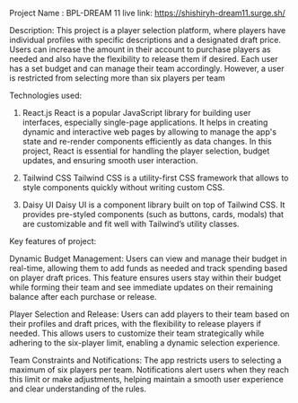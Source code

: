 Project Name : BPL-DREAM 11
live link: https://shishiryh-dream11.surge.sh/

Description: This project is a player selection platform, where players have individual profiles with specific descriptions and a designated draft price. Users can increase the amount in their account to purchase players as needed and also have the flexibility to release them if desired. Each user has a set budget and can manage their team accordingly. However, a user is restricted from selecting more than six players per team

Technologies used:
1. React.js
React is a popular JavaScript library for building user interfaces, especially single-page applications. It helps in creating dynamic and interactive web pages by allowing  to manage the app's state and re-render components efficiently as data changes. In this  project, React is essential for handling the player selection, budget updates, and ensuring smooth user interaction.

2. Tailwind CSS
Tailwind CSS is a utility-first CSS framework that allows  to style components quickly without writing custom CSS.

3. Daisy UI
Daisy UI is a component library built on top of Tailwind CSS. It provides pre-styled components (such as buttons, cards, modals) that are customizable and fit well with Tailwind’s utility classes.

Key features of project:

Dynamic Budget Management:
Users can view and manage their budget in real-time, allowing them to add funds as needed and track spending based on player draft prices. This feature ensures users stay within their budget while forming their team and see immediate updates on their remaining balance after each purchase or release.

Player Selection and Release:
Users can add players to their team based on their profiles and draft prices, with the flexibility to release players if needed. This allows users to customize their team strategically while adhering to the six-player limit, enabling a dynamic selection experience.

Team Constraints and Notifications:
The app restricts users to selecting a maximum of six players per team. Notifications alert users when they reach this limit or make adjustments, helping maintain a smooth user experience and clear understanding of the rules.







